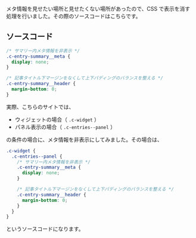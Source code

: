 メタ情報を見せたい場所と見せたくない場所があったので、CSS で表示を消す処理を行いました。その際のソースコードはこちらです。

## ソースコード
```css
/* サマリー内メタ情報を非表示 */
.c-entry-summary__meta {
  display: none;
}

/* 記事タイトル下マージンをなくして上下パディングのバランスを整える */
.c-entry-summary__header {
  margin-bottom: 0;
}
```

実際、こちらのサイトでは、

- ウィジェットの場合（ `.c-widget` ）
- パネル表示の場合（ `.c-entries--panel` ）

の条件の場合に、メタ情報を非表示にしてみました。その場合は、

```css
.c-widget {
  .c-entries--panel {
    /* サマリー内メタ情報を非表示 */
    .c-entry-summary__meta {
      display: none;
    }

    /* 記事タイトル下マージンをなくして上下パディングのバランスを整える */
    .c-entry-summary__header {
      margin-bottom: 0;
    }
  }
}
```

というソースコードになります。